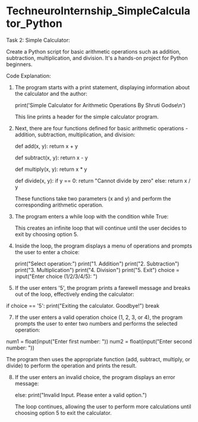 # TechneuroInternship_SimpleCalculator_Python
Task 2: 
Simple Calculator:

Create a Python script for basic arithmetic operations such as addition, subtraction, multiplication, and division. It's a hands-on project for Python beginners.

Code Explanation:

1. The program starts with a print statement, displaying information about the calculator and the author:

   print('Simple Calculator for Arithmetic Operations By Shruti Godse\n')
   
   This line prints a header for the simple calculator program.

2. Next, there are four functions defined for basic arithmetic operations - addition, subtraction, multiplication, and division:

   def add(x, y):
    return x + y

   def subtract(x, y):
    return x - y

   def multiply(x, y):
    return x * y

   def divide(x, y):
    if y == 0:
        return "Cannot divide by zero"
    else:
        return x / y
   
   These functions take two parameters (x and y) and perform the corresponding arithmetic operation.
   
4. The program enters a while loop with the condition while True:

   This creates an infinite loop that will continue until the user decides to exit by choosing option 5.

5. Inside the loop, the program displays a menu of operations and prompts the user to enter a choice:

   print("Select operation:")
   print("1. Addition")
   print("2. Subtraction")
   print("3. Multiplication")
   print("4. Division")
   print("5. Exit")
   choice = input("Enter choice (1/2/3/4/5): ")

6. If the user enters '5', the program prints a farewell message and breaks out of the loop, effectively ending the calculator:

  if choice == '5':
    print("Exiting the calculator. Goodbye!")
    break
    
7. If the user enters a valid operation choice (1, 2, 3, or 4), the program prompts the user to enter two numbers and performs the selected operation:

  num1 = float(input("Enter first number: "))
  num2 = float(input("Enter second number: "))
  
  The program then uses the appropriate function (add, subtract, multiply, or divide) to perform the operation and prints the result.

8. If the user enters an invalid choice, the program displays an error message:

   else:
       print("Invalid Input. Please enter a valid option.")
   
   The loop continues, allowing the user to perform more calculations until choosing option 5 to exit the calculator.

